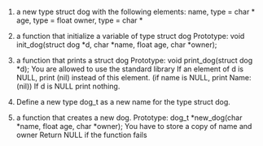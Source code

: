 1. a new type struct dog with the following elements:
name, type = char *
age, type = float
owner, type = char *
2. a function that initialize a variable of type struct dog
Prototype: void init_dog(struct dog *d, char *name, float age, char *owner);
3. a function that prints a struct dog
Prototype: void print_dog(struct dog *d);
You are allowed to use the standard library
If an element of d is NULL, print (nil) instead of this element. (if name is NULL, print Name: (nil))
If d is NULL print nothing.

4. Define a new type dog_t as a new name for the type struct dog.

5.  a function that creates a new dog.
Prototype: dog_t *new_dog(char *name, float age, char *owner);
You have to store a copy of name and owner
Return NULL if the function fails
